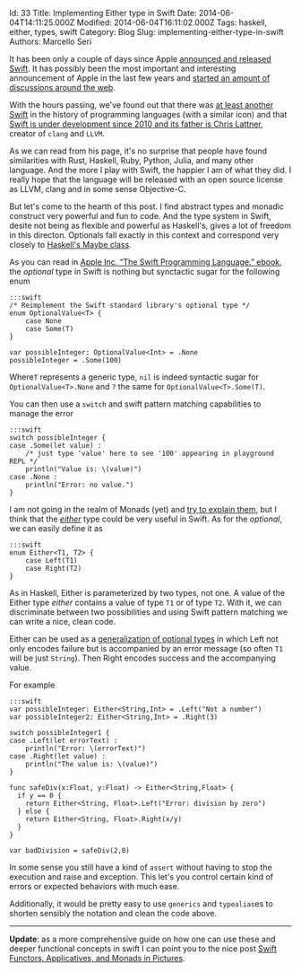 Id: 33
Title: Implementing Either type in Swift
Date: 2014-06-04T14:11:25.000Z
Modified: 2014-06-04T16:11:02.000Z
Tags: haskell, either, types, swift
Category: Blog
Slug: implementing-either-type-in-swift
Authors: Marcello Seri

It has been only a couple of days since Apple [announced and released Swift](https://developer.apple.com/swift/). It has possibly been the most important and interesting announcement of Apple in the last few years and [started an amount of discussions around the web](https://news.ycombinator.com/item?id=7835099).

With the hours passing, we've found out that there was [at least another Swift](http://swift-lang.org) in the history of programming languages (with a similar icon) and that [Swift is under development since 2010 and its father is Chris Lattner](http://nondot.org/sabre/), creator of `clang` and `LLVM`.

As we can read from his page, it's no surprise that people have found similarities with Rust, Haskell, Ruby, Python, Julia, and many other language. And the more I play with Swift, the happier I am of what they did. I really hope that the language will be released with an open source license as LLVM, clang and in some sense Objective-C.

But let's come to the hearth of this post. I find abstract types and monadic construct very powerful and fun to code. And the type system in Swift, desite not being as flexible and powerful as Haskell's, gives a lot of freedom in this directon. Optionals fall exactly in this context and correspond very closely to [Haskell's Maybe class](http://www.haskell.org/haskellwiki/Maybe).

As you can read in [Apple Inc. “The Swift Programming Language.” ebook](https://itun.es/gb/jEUH0.l), the _optional_ type in Swift is nothing but synctactic sugar for the following enum

    :::swift
    /* Reimplement the Swift standard library's optional type */
    enum OptionalValue<T> {
        case None
        case Some(T)
    }

    var possibleInteger: OptionalValue<Int> = .None
    possibleInteger = .Some(100)

Where`T` represents a generic type, `nil` is indeed syntactic sugar for `OptionalValue<T>.None` and `?` the same for `OptionalValue<T>.Some(T)`.

You can then use a `switch` and swift pattern matching capabilities to manage the error

    :::swift
    switch possibleInteger {
    case .Some(let value) :
        /* just type 'value' here to see '100' appearing in playground REPL */
        println("Value is: \(value)")
    case .None :
        println("Error: no value.")
    }

I am not going in the realm of Monads (yet) and [try to explain them](http://www.haskell.org/haskellwiki/Monad_tutorials_timeline), but I think that the [_either_](http://www.haskell.org/ghc/docs/latest/html/libraries/base/Data-Either.html) type could be very useful in Swift. As for the _optional_, we can easily define it as

    :::swift
    enum Either<T1, T2> {
        case Left(T1)
        case Right(T2)
    }

As in Haskell, Either is parameterized by two types, not one. A value of the Either type _either_ contains a value of type `T1` or of type `T2`. With it, we can discriminate between two possibilities and using Swift pattern matching we can write a nice, clean code. 

Either can be used as a [generalization of optional types](https://www.fpcomplete.com/school/starting-with-haskell/basics-of-haskell/10_Error_Handling) in which Left not only encodes failure but is accompanied by an error message (so often `T1` will be just `String`). Then Right encodes success and the accompanying value.

For example

    :::swift
    var possibleInteger: Either<String,Int> = .Left("Not a number")
    var possibleInteger2: Either<String,Int> = .Right(3)

    switch possibleInteger1 {
    case .Left(let errorText) :
        println("Error: \(errorText)")
    case .Right(let value) :
        println("The value is: \(value)")
    }

    func safeDiv(x:Float, y:Float) -> Either<String,Float> {
      if y == 0 {
        return Either<String, Float>.Left("Error: division by zero")
      } else {
        return Either<String, Float>.Right(x/y)
      }
    }

    var badDivision = safeDiv(2,0)

In some sense you still have a kind of `assert` without having to stop the execution and raise and exception. This let's you control certain kind of errors or expected behaviors with much ease.

Additionally, it would be pretty easy to use `generics` and `typealias`es to shorten sensibly the notation and clean the code above.

- - - - - - -

**Update**: as a more comprehensive guide on how one can use these and deeper functional concepts in swift I can point you to the nice post [Swift Functors, Applicatives, and Monads in Pictures](http://www.mokacoding.com/blog/functor-applicative-monads-in-pictures/).